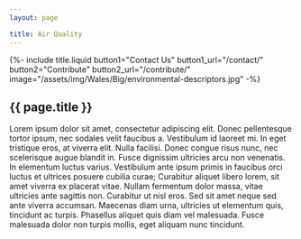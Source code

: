 ```yaml
---
layout: page

title: Air Quality
---
```


{%-
		include title.liquid
		button1="Contact Us" button1_url="/contact/"
		button2="Contribute" button2_url="/contribute/"
		image="/assets/img/Wales/Big/environmental-descriptors.jpg"
-%}

<div class="container mt-100 mb-100 future-landscapes-main">
	<div class="mb-80">
		<h2 class="common-title">{{ page.title }}</h2>
		<p>Lorem ipsum dolor sit amet, consectetur adipiscing elit. Donec pellentesque tortor ipsum, nec sodales velit faucibus a. Vestibulum id laoreet mi. In eget tristique eros, at viverra elit. Nulla facilisi. Donec congue risus nunc, nec scelerisque augue blandit in. Fusce dignissim ultricies arcu non venenatis. In elementum luctus varius. Vestibulum ante ipsum primis in faucibus orci luctus et ultrices posuere cubilia curae; Curabitur aliquet libero lorem, sit amet viverra ex placerat vitae. Nullam fermentum dolor massa, vitae ultricies ante sagittis non. Curabitur ut nisl eros. Sed sit amet neque sed ante viverra accumsan. Maecenas diam urna, ultricies ut elementum quis, tincidunt ac turpis. Phasellus aliquet quis diam vel malesuada. Fusce malesuada dolor non turpis mollis, eget aliquam nunc tincidunt.</p>
	</div>
</div>
